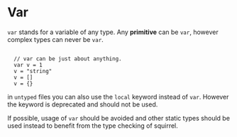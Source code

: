 # Var

``var`` stands for a variable of any type. Any **primitive** can be ``var``, however complex types can never be ``var``.

```squirrel

  // var can be just about anything. 
  var v = 1
  v = "string"
  v = []
  v = {}
```

in ``untyped`` files you can also use the ``local`` keyword instead of ``var``. However the keyword is deprecated and should not be used.

If possible, usage of ``var`` should be avoided and other static types should be used instead to benefit from the type checking of squirrel.
